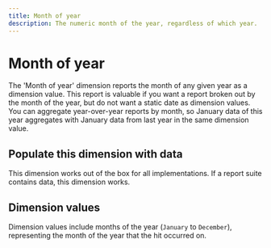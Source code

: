 ```yaml
---
title: Month of year
description: The numeric month of the year, regardless of which year.
---
```


# Month of year

The 'Month of year' dimension reports the month of any given year as a dimension value. This report is valuable if you want a report broken out by the month of the year, but do not want a static date as dimension values. You can aggregate year-over-year reports by month, so January data of this year aggregates with January data from last year in the same dimension value.

## Populate this dimension with data

This dimension works out of the box for all implementations. If a report suite contains data, this dimension works.

## Dimension values

Dimension values include months of the year (`January` to `December`), representing the month of the year that the hit occurred on.

